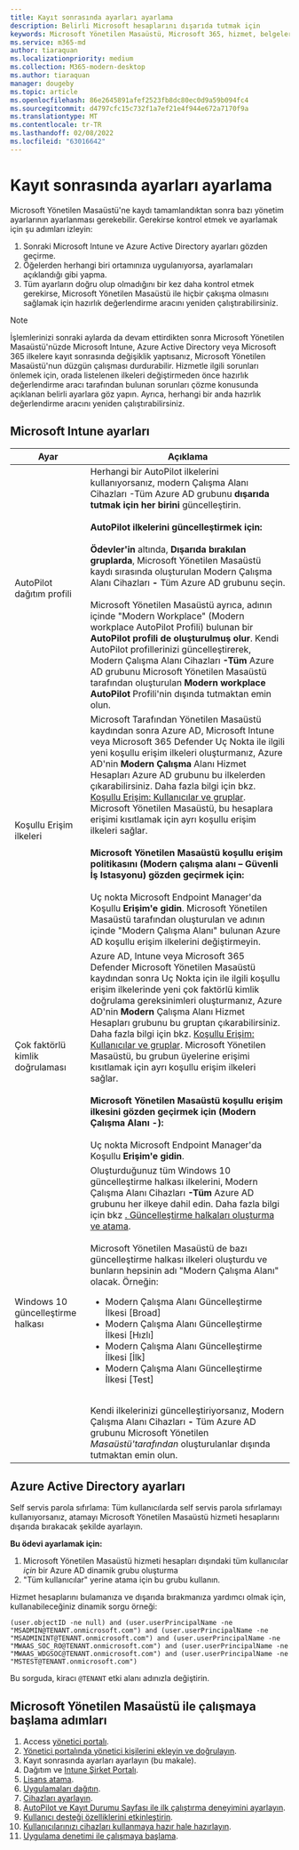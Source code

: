 ```yaml
---
title: Kayıt sonrasında ayarları ayarlama
description: Belirli Microsoft hesaplarını dışarıda tutmak için
keywords: Microsoft Yönetilen Masaüstü, Microsoft 365, hizmet, belgeler
ms.service: m365-md
author: tiaraquan
ms.localizationpriority: medium
ms.collection: M365-modern-desktop
ms.author: tiaraquan
manager: dougeby
ms.topic: article
ms.openlocfilehash: 86e2645891afef2523fb8dc80ec0d9a59b094fc4
ms.sourcegitcommit: d4797cfc15c732f1a7ef21e4f944e672a7170f9a
ms.translationtype: MT
ms.contentlocale: tr-TR
ms.lasthandoff: 02/08/2022
ms.locfileid: "63016642"
---
```

# <a name="adjust-settings-after-enrollment"></a>Kayıt sonrasında ayarları ayarlama

Microsoft Yönetilen Masaüstü'ne kaydı tamamlandıktan sonra bazı yönetim ayarlarının ayarlanması gerekebilir. Gerekirse kontrol etmek ve ayarlamak için şu adımları izleyin:

1. Sonraki Microsoft Intune ve Azure Active Directory ayarları gözden geçirme.
2. Öğelerden herhangi biri ortamınıza uygulanıyorsa, ayarlamaları açıklandığı gibi yapma.
3. Tüm ayarların doğru olup olmadığını bir kez daha kontrol etmek gerekirse, Microsoft Yönetilen Masaüstü ile hiçbir [](https://aka.ms/mmdart) çakışma olmasını sağlamak için hazırlık değerlendirme aracını yeniden çalıştırabilirsiniz.

> [!NOTE]
> İşlemlerinizi sonraki aylarda da devam ettirdikten sonra Microsoft Yönetilen Masaüstü'nüzde Microsoft Intune, Azure Active Directory veya Microsoft 365 ilkelere kayıt sonrasında değişiklik yaptısanız, Microsoft Yönetilen Masaüstü'nun düzgün çalışması durdurabilir. Hizmetle ilgili sorunları önlemek için, orada listelenen ilkeleri değiştirmeden önce [](../get-ready/readiness-assessment-fix.md) hazırlık değerlendirme aracı tarafından bulunan sorunları çözme konusunda açıklanan belirli ayarlara göz yapın. Ayrıca, herhangi bir anda hazırlık değerlendirme aracını yeniden çalıştırabilirsiniz.

## <a name="microsoft-intune-settings"></a>Microsoft Intune ayarları

| Ayar | Açıklama |
| ------ | ------ |
| AutoPilot dağıtım profili | Herhangi bir AutoPilot ilkelerini kullanıyorsanız, modern Çalışma Alanı Cihazları -Tüm Azure AD grubunu **dışarıda tutmak için her birini** güncelleştirin. <br><br> **AutoPilot ilkelerini güncelleştirmek için:** <br><br> **Ödevler'in** altında, **Dışarıda bırakılan gruplarda**, Microsoft Yönetilen Masaüstü kaydı sırasında oluşturulan Modern Çalışma Alanı Cihazları **-** Tüm Azure AD grubunu seçin. <br><br> Microsoft Yönetilen Masaüstü ayrıca, adının içinde "Modern Workplace" (Modern workplace AutoPilot Profili) bulunan bir **AutoPilot profili de oluşturulmuş olur**. Kendi AutoPilot profillerinizi güncelleştirerek, Modern Çalışma Alanı Cihazları **-Tüm** Azure AD grubunu Microsoft Yönetilen Masaüstü tarafından oluşturulan **Modern workplace AutoPilot** Profili'nin dışında tutmaktan emin olun. |
| Koşullu Erişim ilkeleri | Microsoft Tarafından Yönetilen Masaüstü kaydından sonra Azure AD, Microsoft Intune veya Microsoft 365 Defender Uç Nokta ile ilgili yeni koşullu erişim ilkeleri oluşturmanız, Azure AD'nin **Modern Çalışma** Alanı Hizmet Hesapları Azure AD grubunu bu ilkelerden çıkarabilirsiniz. Daha fazla bilgi için bkz. [Koşullu Erişim: Kullanıcılar ve gruplar](/azure/active-directory/conditional-access/concept-conditional-access-users-groups). Microsoft Yönetilen Masaüstü, bu hesaplara erişimi kısıtlamak için ayrı koşullu erişim ilkeleri sağlar. <br><br> **Microsoft Yönetilen Masaüstü koşullu erişim politikasını (Modern çalışma alanı – Güvenli İş Istasyonu) gözden geçirmek için:** <br><br> Uç nokta Microsoft Endpoint Manager'da Koşullu **Erişim'e** **gidin**. Microsoft Yönetilen Masaüstü tarafından oluşturulan ve adının içinde "Modern Çalışma Alanı" bulunan Azure AD koşullu erişim ilkelerini değiştirmeyin. |
| Çok faktörlü kimlik doğrulaması | Azure AD, Intune veya Microsoft 365 Defender Microsoft Yönetilen Masaüstü kaydından sonra Uç Nokta için ile ilgili koşullu erişim ilkelerinde yeni çok faktörlü kimlik doğrulama gereksinimleri oluşturmanız, Azure AD'nin **Modern** Çalışma Alanı Hizmet Hesapları grubunu bu gruptan çıkarabilirsiniz. Daha fazla bilgi için bkz. [Koşullu Erişim: Kullanıcılar ve gruplar](/azure/active-directory/conditional-access/concept-conditional-access-users-groups). Microsoft Yönetilen Masaüstü, bu grubun üyelerine erişimi kısıtlamak için ayrı koşullu erişim ilkeleri sağlar. <br><br> **Microsoft Yönetilen Masaüstü koşullu erişim ilkesini gözden geçirmek için (Modern Çalışma Alanı -):** <br><br> Uç nokta Microsoft Endpoint Manager'da Koşullu **Erişim'e** **gidin**.
| Windows 10 güncelleştirme halkası | Oluşturduğunuz tüm Windows 10 güncelleştirme halkası ilkelerini, Modern Çalışma Alanı Cihazları **-Tüm** Azure AD grubunu her ilkeye dahil edin. Daha fazla bilgi için bkz [. Güncelleştirme halkaları oluşturma ve atama](/mem/intune/protect/windows-10-update-rings#create-and-assign-update-rings). <br><br> Microsoft Yönetilen Masaüstü de bazı güncelleştirme halkası ilkeleri oluşturdu ve bunların hepsinin adı "Modern Çalışma Alanı" olacak. Örneğin: <ul><li>Modern Çalışma Alanı Güncelleştirme İlkesi [Broad]</li><li>Modern Çalışma Alanı Güncelleştirme İlkesi [Hızlı]</li><li>Modern Çalışma Alanı Güncelleştirme İlkesi [İlk]</li><li>Modern Çalışma Alanı Güncelleştirme İlkesi [Test]</li></ul> <br>Kendi ilkelerinizi güncelleştiriyorsanız, Modern Çalışma Alanı Cihazları **-** Tüm Azure AD grubunu Microsoft Yönetilen *Masaüstü'tarafından* oluşturulanlar dışında tutmaktan emin olun. |

## <a name="azure-active-directory-settings"></a>Azure Active Directory ayarları

Self servis parola sıfırlama: Tüm kullanıcılarda self servis parola sıfırlamayı kullanıyorsanız, atamayı Microsoft Yönetilen Masaüstü hizmeti hesaplarını dışarıda bırakacak şekilde ayarlayın.

**Bu ödevi ayarlamak için:**

1. Microsoft Yönetilen Masaüstü hizmeti hesapları dışındaki tüm kullanıcılar *için* bir Azure AD dinamik grubu oluşturma
1. "Tüm kullanıcılar" yerine atama için bu grubu kullanın.

Hizmet hesaplarını bulamanıza ve dışarıda bırakmanıza yardımcı olmak için, kullanabileceğiniz dinamik sorgu örneği:

```Console
(user.objectID -ne null) and (user.userPrincipalName -ne "MSADMIN@TENANT.onmicrosoft.com") and (user.userPrincipalName -ne "MSADMININT@TENANT.onmicrosoft.com") and (user.userPrincipalName -ne "MWAAS_SOC_RO@TENANT.onmicrosoft.com") and (user.userPrincipalName -ne "MWAAS_WDGSOC@TENANT.onmicrosoft.com") and (user.userPrincipalName -ne "MSTEST@TENANT.onmicrosoft.com")
```

Bu sorguda, kiracı `@TENANT` etki alanı adınızla değiştirin.

## <a name="steps-to-get-started-with-microsoft-managed-desktop"></a>Microsoft Yönetilen Masaüstü ile çalışmaya başlama adımları

1. Access [yönetici portalı](access-admin-portal.md).
1. [Yönetici portalında yönetici kişilerini ekleyin ve doğrulayın](add-admin-contacts.md).
1. Kayıt sonrasında ayarları ayarlayın (bu makale).
1. Dağıtım ve [Intune Şirket Portalı](company-portal.md).
1. [Lisans atama](assign-licenses.md).
1. [Uygulamaları dağıtın](deploy-apps.md).
1. [Cihazları ayarlayın](set-up-devices.md).
1. [AutoPilot ve Kayıt Durumu Sayfası ile ilk çalıştırma deneyimini ayarlayın](esp-first-run.md).
1. [Kullanıcı desteği özelliklerini etkinleştirin](enable-support.md).
1. [Kullanıcılarınızı cihazları kullanmaya hazır hale hazırlayın](get-started-devices.md).
1. [Uygulama denetimi ile çalışmaya başlama](get-started-app-control.md).
